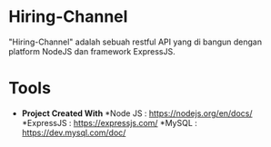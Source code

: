 # Hiring-Channel
"Hiring-Channel" adalah sebuah restful API yang di bangun dengan platform NodeJS dan framework ExpressJS.

# Tools
* **Project Created With**
    *Node JS : https://nodejs.org/en/docs/
    *ExpressJS : https://expressjs.com/
    *MySQL : https://dev.mysql.com/doc/
